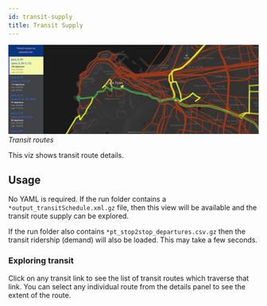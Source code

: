 ```yaml
---
id: transit-supply
title: Transit Supply
---
```


![transit banner](assets/transit.jpg)
_Transit routes_

This viz shows transit route details.

## Usage

No YAML is required. If the run folder contains a `*output_transitSchedule.xml.gz` file, then this view will be available and the transit route supply can be explored.

If the run folder also contains `*pt_stop2stop_departures.csv.gz` then the transit ridership (demand) will also be loaded. This may take a few seconds.

### Exploring transit

Click on any transit link to see the list of transit routes which traverse that link. You can select any individual route from the details panel to see the extent of the route.

